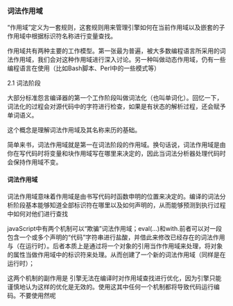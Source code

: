### 词法作用域

“作用域”定义为一套规则，这套规则用来管理引擎如何在当前作用域以及嵌套的子作用域中根据标识符名称进行变量查找。

作用域共有两种主要的工作模型。第一张最为普遍，被大多数编程语言所采用的词法作用域，我们会对这种作用域进行深入讨论。另一种叫做动态作用域，仍有一些编程语言在使用（比如Bash脚本、Perl中的一些模式等）

2.1 词法阶段

大部分标准怨言编译器的第一个工作阶段叫做词法化（也叫单词化）。回忆一下，词法化的过程会对源代码中的字符进行检查，如果是有状态的解析过程，还会赋予单词语义。

这个概念是理解词法作用域及其名称来历的基础。

简单来书，词法作用域就是第一在词法阶段的作用域。换句话说，词法作用域是由你在写代码时将变量和块作用域写在哪里来决定的，因此当词法分析器处理代码时会保持作用域不变。


#### 词法作用域

词法作用域意味着作用域是由书写代码时函数申明的位置来决定的。编译的词法分析阶段基本能够知道全部标识符在哪里以及如何声明的，从而能够预测到执行过程中如何对他们进行查找

javaScript中有两个机制可以“欺骗”词法作用域；eval(...)和with.前者可以对一段包含一个或多个声明的“代码”字符串进行盐酸，并借此来修改已经存在的词法作用与（在运行时）。后者本质上是通过将一个对象的引用当作作用域来处理，将对象的属性当做作用域中的标识符来处理。从而创建了一个新的词法作用域（同样是在运行时）；

这两个机制的副作用是 引擎无法在编译时对作用域查找进行优化，因为引擎只能谨慎地认为这样的优化是无效的。使用这其中任何一个机制都将导致代码运行编码。不要使用然呢